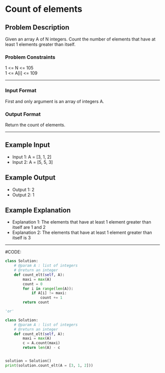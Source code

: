 # Count of elements

## Problem Description
Given an array A of N integers. 
Count the number of elements that have at least 1 elements greater than itself.

### Problem Constraints
1 <= N <= 105 </br>
1 <= A[i] <= 109

---

### Input Format
First and only argument is an array of integers A.

### Output Format
Return the count of elements.

---

## Example Input
- Input 1:
  A = [3, 1, 2]
- Input 2:
  A = [5, 5, 3]

## Example Output
- Output 1:
  2
- Output 2:
  1

## Example Explanation
- Explanation 1:
    The elements that have at least 1 element greater than itself are 1 and 2
- Explanation 2:
    The elements that have at least 1 element greater than itself is 3

---

#CODE:

```python
class Solution:
    # @param A : list of integers
    # @return an integer
    def count_elt(self, A):
        maxi = max(A)
        count = 0
        for i in range(len(A)):
            if A[i] != maxi:
                count += 1
        return count            

'or'

class Solution:
    # @param A : list of integers
    # @return an integer
    def count_elt(self, A):
        maxi = max(A)
        c = A.count(maxi)
        return len(A) - c


solution = Solution()
print(solution.count_elt(A = [3, 1, 2]))
```
